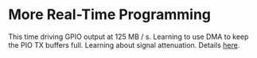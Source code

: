 # More Real-Time Programming

This time driving GPIO output at 125 MB / s. Learning to use DMA to keep the PIO TX buffers full. Learning about signal attenuation. Details [here](https://github.com/graeme-winter/pico-signal-generator/blob/main/doc/DOC.md).
